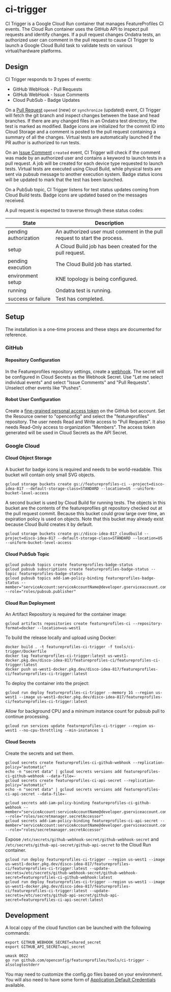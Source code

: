 # ci-trigger

CI Trigger is a Google Cloud Run container that manages FeatureProfiles CI events.  The Cloud Run container uses the GitHub API to inspect pull requests and identify changes.  If a pull request changes Ondatra tests, an authorized user can comment in the pull request to cause CI Trigger to launch a Google Cloud Build task to validate tests on various virtual/hardware platforms.

## Design

CI Trigger responds to 3 types of events:

* GitHub WebHook - Pull Requests
* GitHub WebHook - Issue Comments
* Cloud PubSub - Badge Updates

On a [Pull Request](https://docs.github.com/en/actions/using-workflows/events-that-trigger-workflows#pull_request) `opened` (new) or `synchronize` (updated) event, CI Trigger will fetch the git branch and inspect changes between the base and head branches. If there are any changed files in an Ondatra test directory, the test is marked as modified. Badge icons are initialized for the commit ID into Cloud Storage and a comment is posted to the pull request containing a summary of all the changes. Virtual tests are automatically launched if the PR author is authorized to run tests.

On an [Issue Comment](https://docs.github.com/en/actions/using-workflows/events-that-trigger-workflows#issue_comment) `created` event, CI Trigger will check if the comment was made by an authorized user and contains a keyword to launch tests in a pull request. A job will be created for each device type requested to launch tests. Virtual tests are executed using Cloud Build, while physical tests are sent via pubsub message to another execution system. Badge status icons will be updated to mark that the test has been launched.

On a PubSub topic, CI Trigger listens for test status updates coming from Cloud Build tests.  Badge icons are updated based on the messages received.

A pull request is expected to traverse through these status codes:

| State | Description |
| - | - |
| pending authorization | An authorized user must comment in the pull request to start the process. |
| setup | A Cloud Build job has been created for the pull request. |
| pending execution | The Cloud Build job has started. |
| environment setup | KNE topology is being configured. |
| running | Ondatra test is running. |
| success or failure | Test has completed. |

## Setup

The installation is a one-time process and these steps are documented for reference.

### GitHub

#### Repository Configuration

In the Featureprofiles repository settings, create a [webhook](https://github.com/openconfig/featureprofiles/settings/hooks).  The secret will be configured in Cloud Secrets as the Webhook Secret.  Use "Let me select individual events" and select "Issue Comments" and "Pull Requests".  Unselect other events like "Pushes".

#### Robot User Configuration

Create a [fine-grained personal access token](https://github.com/settings/tokens?type=beta) on the GitHub bot account.  Set the Resource owner to "openconfig" and select the "featureprofiles" repository.  The user needs Read and Write access to "Pull Requests".  It also needs Read-Only access to organization "Members".  The access token generated will be used in Cloud Secrets as the API Secret.

### Google Cloud

#### Cloud Object Storage

A bucket for badge icons is required and needs to be world-readable.  This bucket will contain only small SVG objects.

```
gcloud storage buckets create gs://featureprofiles-ci --project=disco-idea-817 --default-storage-class=STANDARD --location=US --uniform-bucket-level-access
```

A second bucket is used by Cloud Build for running tests.  The objects in this bucket are the contents of the featureprofiles git repository checked out at the pull request commit.  Because this bucket could grow large over time, an expiration policy is used on objects.  Note that this bucket may already exist because Cloud Build creates it by default.

```
gcloud storage buckets create gs://disco-idea-817_cloudbuild --project=disco-idea-817 --default-storage-class=STANDARD --location=US --uniform-bucket-level-access
```

#### Cloud PubSub Topic

```
gcloud pubsub topics create featureprofiles-badge-status
gcloud pubsub subscriptions create featureprofiles-badge-status --topic featureprofiles-badge-status
gcloud pubsub topics add-iam-policy-binding featureprofiles-badge-status --member="serviceAccount:serviceAccountName@developer.gserviceaccount.com" --role="roles/pubsub.publisher"
```

#### Cloud Run Deployment

An Artifact Repository is required for the container image:

```
gcloud artifacts repositories create featureprofiles-ci --repository-format=docker --location=us-west1
```

To build the release locally and upload using Docker:

```
docker build . -t featureprofiles-ci-trigger -f tools/ci-trigger/Dockerfile
docker tag featureprofiles-ci-trigger:latest us-west1-docker.pkg.dev/disco-idea-817/featureprofiles-ci/featureprofiles-ci-trigger:latest
docker push us-west1-docker.pkg.dev/disco-idea-817/featureprofiles-ci/featureprofiles-ci-trigger:latest
```

To deploy the container into the project:

```
gcloud run deploy featureprofiles-ci-trigger --memory 1G --region us-west1 --image us-west1-docker.pkg.dev/disco-idea-817/featureprofiles-ci/featureprofiles-ci-trigger:latest
```

Allow for background CPU and a minimum instance count for pubsub pull to continue processing.

```
gcloud run services update featureprofiles-ci-trigger --region us-west1 --no-cpu-throttling --min-instances 1
```

#### Cloud Secrets

Create the secrets and set them.

```
gcloud secrets create featureprofiles-ci-github-webhook --replication-policy="automatic"
echo -n "secret data" | gcloud secrets versions add featureprofiles-ci-github-webhook --data-file=-
gcloud secrets create featureprofiles-ci-api-secret --replication-policy="automatic"
echo -n "secret data" | gcloud secrets versions add featureprofiles-ci-api-secret --data-file=-

gcloud secrets add-iam-policy-binding featureprofiles-ci-github-webhook --member="serviceAccount:serviceAccountName@developer.gserviceaccount.com" --role="roles/secretmanager.secretAccessor"
gcloud secrets add-iam-policy-binding featureprofiles-ci-api-secret --member="serviceAccount:serviceAccountName@developer.gserviceaccount.com" --role="roles/secretmanager.secretAccessor"
```

Expose `/etc/secrets/github-webhook-secret/github-webhook-secret` and `/etc/secrets/github-api-secret/github-api-secret` to the Cloud Run container.

```
gcloud run deploy featureprofiles-ci-trigger --region us-west1 --image us-west1-docker.pkg.dev/disco-idea-817/featureprofiles-ci/featureprofiles-ci-trigger:latest --update-secrets=/etc/secrets/github-webhook-secret/github-webhook-secret=featureprofiles-ci-github-webhook:latest
gcloud run deploy featureprofiles-ci-trigger --region us-west1 --image us-west1-docker.pkg.dev/disco-idea-817/featureprofiles-ci/featureprofiles-ci-trigger:latest --update-secrets=/etc/secrets/github-api-secret/github-api-secret=featureprofiles-ci-api-secret:latest
```

## Development

A local copy of the cloud function can be launched with the following commands:

```
export GITHUB_WEBHOOK_SECRET=shared_secret
export GITHUB_API_SECRET=api_secret

umask 0022
go run github.com/openconfig/featureprofiles/tools/ci-trigger -alsologtostderr
```

You may need to customize the config.go files based on your environment.  You will also need to have some form of [Application Default Credentials](https://cloud.google.com/docs/authentication/application-default-credentials) available.
